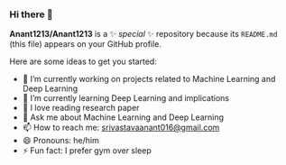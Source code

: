 ### Hi there 👋


**Anant1213/Anant1213** is a ✨ _special_ ✨ repository because its `README.md` (this file) appears on your GitHub profile.

Here are some ideas to get you started:

- 🔭 I’m currently working on projects related to Machine Learning and Deep Learning
- 🌱 I’m currently learning Deep Learning and implications
- 👯 I love reading research paper
- 💬 Ask me about Machine Learning and Deep Learning
- 📫 How to reach me: srivastavaanant016@gmail.com
- 😄 Pronouns: he/him
- ⚡ Fun fact: I prefer gym over sleep

